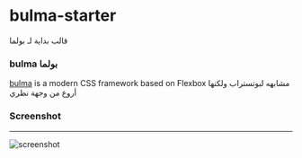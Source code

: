 # bulma-starter

قالب بداية لـ بولما


### bulma بولما
[bulma](http://bulma.io/) is a modern CSS framework based on Flexbox
مشابهه لبوتستراب ولكنها أروع من وجهة نظري


### Screenshot
-----------
![screenshot](https://github.com/mlwmlw/bulma-starter/raw/master/screenshot.png)
